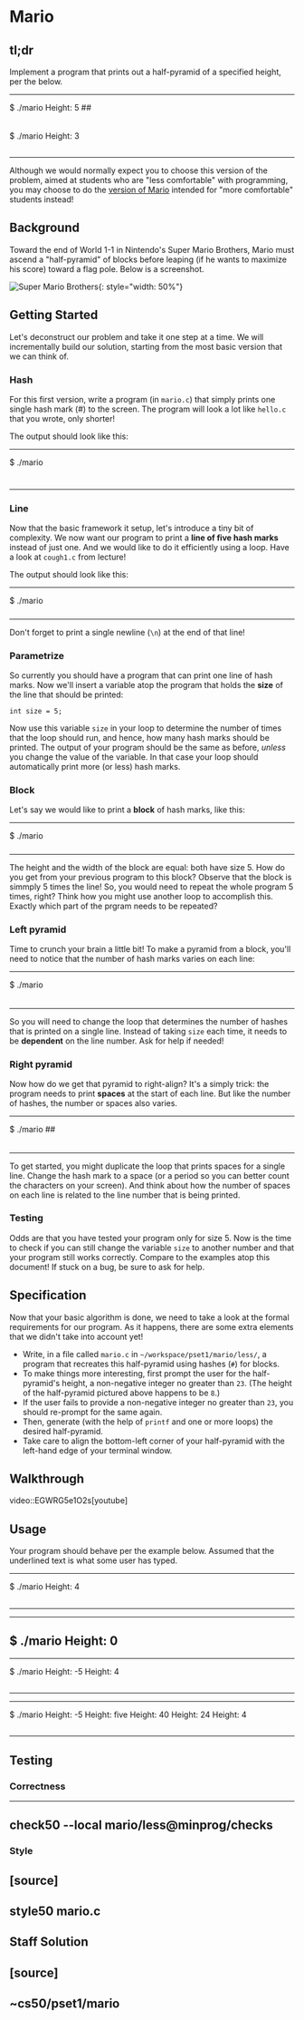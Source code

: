 # Mario

## tl;dr

Implement a program that prints out a half-pyramid of a specified height, per the below.

----
$ ./mario
Height: 5
    ##
   ###
  ####
 #####
######

$ ./mario
Height: 3
  ##
 ###
####
----

Although we would normally expect you to choose this version of the problem, aimed at students who are "less comfortable" with programming, you may choose to do the [version of Mario](/problems/mario-more) intended for "more comfortable" students instead!

## Background

Toward the end of World 1-1 in Nintendo's Super Mario Brothers, Mario must ascend a "half-pyramid" of blocks before leaping (if he wants to maximize his score) toward a flag pole. Below is a screenshot.

![Super Mario Brothers](pyramid.png){: style="width: 50%"}

## Getting Started

Let's deconstruct our problem and take it one step at a time. We will incrementally build our solution, starting from the most basic version that we can think of.

### Hash

For this first version, write a program (in `mario.c`) that simply prints one single hash mark (#) to the screen. The program will look a lot like `hello.c` that you wrote, only shorter!

The output should look like this:

----
$ ./mario
#
----

### Line

Now that the basic framework it setup, let's introduce a tiny bit of complexity. We now want our program to print a **line of five hash marks** instead of just one. And we would like to do it efficiently using a loop. Have a look at `cough1.c` from lecture!

The output should look like this:

----
$ ./mario
#####
----

Don't forget to print a single newline (`\n`) at the end of that line!

### Parametrize

So currently you should have a program that can print one line of hash marks. Now we'll insert a variable atop the program that holds the **size** of the line that should be printed:

	int size = 5;

Now use this variable `size` in your loop to determine the number of times that the loop should run, and hence, how many hash marks should be printed. The output of your program should be the same as before, *unless* you change the value of the variable. In that case your loop should automatically print more (or less) hash marks.

### Block

Let's say we would like to print a **block** of hash marks, like this:

----
$ ./mario
#####
#####
#####
#####
#####
----

The height and the width of the block are equal: both have size 5. How do you get from your previous program to this block? Observe that the block is simmply 5 times the line! So, you would need to repeat the whole program 5 times, right? Think how you might use another loop to accomplish this. Exactly which part of the prgram needs to be repeated?

### Left pyramid

Time to crunch your brain a little bit! To make a pyramid from a block, you'll need to notice that the number of hash marks varies on each line:

----
$ ./mario
##
###
####
#####
######
----

So you will need to change the loop that determines the number of hashes that is printed on a single line. Instead of taking `size` each time, it needs to be **dependent** on the line number. Ask for help if needed!

### Right pyramid

Now how do we get that pyramid to right-align? It's a simply trick: the program needs to print **spaces** at the start of each line. But like the number of hashes, the number or spaces also varies.

----
$ ./mario
    ##
   ###
  ####
 #####
######
----

To get started, you might duplicate the loop that prints spaces for a single line. Change the hash mark to a space (or a period so you can better count the characters on your screen). And think about how the number of spaces on each line is related to the line number that is being printed.


### Testing

Odds are that you have tested your program only for size 5. Now is the time to check if you can still change the variable `size` to another number and that your program still works correctly. Compare to the examples atop this document! If stuck on a bug, be sure to ask for help.


## Specification

Now that your basic algorithm is done, we need to take a look at the formal requirements for our program. As it happens, there are some extra elements that we didn't take into account yet!

* Write, in a file called `mario.c` in `~/workspace/pset1/mario/less/`, a program that recreates this half-pyramid using hashes (`#`) for blocks.
* To make things more interesting, first prompt the user for the half-pyramid's height, a non-negative integer no greater than `23`. (The height of the half-pyramid pictured above happens to be `8`.)
* If the user fails to provide a non-negative integer no greater than `23`, you should re-prompt for the same again.
* Then, generate (with the help of `printf` and one or more loops) the desired half-pyramid.
* Take care to align the bottom-left corner of your half-pyramid with the left-hand edge of your terminal window.

## Walkthrough

video::EGWRG5e1O2s[youtube]

## Usage

Your program should behave per the example below. Assumed that the underlined text is what some user has typed.

----
$ ./mario
Height: 4
   ##
  ###
 ####
#####
----

----
$ ./mario
Height: 0
----

----
$ ./mario
Height: -5
Height: 4
   ##
  ###
 ####
#####
----

----
$ ./mario
Height: -5
Height: five
Height: 40
Height: 24
Height: 4
   ##
  ###
 ####
#####
----

## Testing

### Correctness

----
check50 --local mario/less@minprog/checks
----

### Style

[source]
----
style50 mario.c
----

## Staff Solution

[source]
----
~cs50/pset1/mario
----


